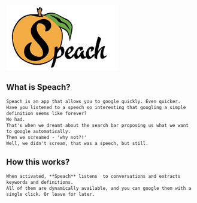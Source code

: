<img src="Graphic/SpeachLogo.jpg" alt="**Speach**" width="300"/>

## What is **Speach**?
```
Speach is an app that allows you to google quickly. Even quicker.
Have you listened to a speech so interesting that googling a simple definition seems like forever?
We had.
That's when we dreamt about the search bar proposing us what we want to google automatically.
Then we screamed - 'why not?!'
Well, we didn't scream, that was a speech, but still.
```

## How this works?
```
When activated, **Speach** listens  to conversations and extracts keywords and definitions.
All of them are dynamically available, and you can google them with a single click. Or leave for later.
